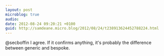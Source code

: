 ```yaml
---
layout: post
microblog: true
audio: 
date: 2012-08-24 09:20:21 +0100
guid: http://samdeane.micro.blog/2012/08/24/t238913624452788224.html
---
```

@secboffin I agree. If it confirms anything, it's probably the difference between generic and bespoke.

